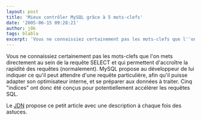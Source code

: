 ```yaml
---
layout: post
title: 'Mieux contrôler MySQL grâce à 5 mots-clefs'
date: '2005-06-15 09:28:21'
author: j0k
tags: blabla
excerpt: 'Vous ne connaissiez certainement pas les mots-clefs que l''on mets directement au sein de la requête SELECT et qui permettent d''accroître la rapidité des requêtes (normalement).   )   MySQL propose au développeur de lui indiquer ce qu''il peut attendre d''une requête particulière, afin qu''il puisse adapter son optimisateur interne, et se préparer aux données à      ...'
---
```


Vous ne connaissiez certainement pas les mots-clefs que l'on mets directement au sein de la requête SELECT et qui permettent d'accroître la rapidité des requêtes (normalement).      MySQL propose au développeur de lui indiquer ce qu'il peut attendre d'une requête particulière, afin qu'il puisse adapter son optimisateur interne, et se préparer aux données à traiter.   Cinq "indices" ont donc été conçus pour potentiellement accélérer les requêtes SQL.

Le [JDN](http://developpeur.journaldunet.com/tutoriel/out/050614-mysql-optimisation-indices.shtml) propose ce petit article avec une description à chaque fois des astuces.
